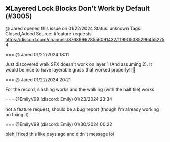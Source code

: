 ## ❌Layered Lock Blocks Don't Work by Default (#3005)
@ Jared opened this issue on 01/22/2024
Status: unknown
Tags: Closed,Added
Source: #feature-requests https://discord.com/channels/876899628556091432/1199053852964552754


=== @ Jared 01/22/2024 18:11

Just discovered walk SFX doesn't work on layer 1 (And assuming 2). It would be nice to have layerable grass that worked properly!! 🙂

=== @ Jared 01/22/2024 20:21

For the record, slashing works and the walking (with the half tile) works

=== @EmilyV99 (discord: Emily) 01/23/2024 23:34

not a feature request, should be a bug report (though I'm already working on fixing it)

=== @EmilyV99 (discord: Emily) 01/30/2024 00:22

bleh I fixed this like days ago and didn't message lol
